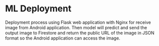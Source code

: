 # ML Deployment

Deployment process using Flask web application with Nginx for receive image from Android application. 
Then model will predict and send the output image to Firestore and return the public URL of the image in JSON format so the Android application can access the image.
